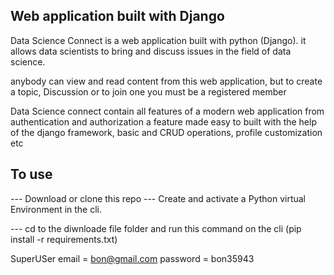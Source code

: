 ## Web application built with Django

Data Science Connect is a web application built with python (Django). it allows data scientists to bring and discuss issues in the field of data science.

anybody can view and read content from this web application, but to create a topic, Discussion or to join one you must be a registered member

Data Science connect contain all features of a modern web application from authentication and authorization a feature made easy to built with the help of the django framework, basic and CRUD operations, profile customization etc

## To use

--- Download or clone this repo
--- Create and activate a Python virtual Environment in the cli.

--- cd to the diwnloade file folder and run this command on the cli
(pip install -r requirements.txt)

SuperUSer email = bon@gmail.com
password = bon35943
